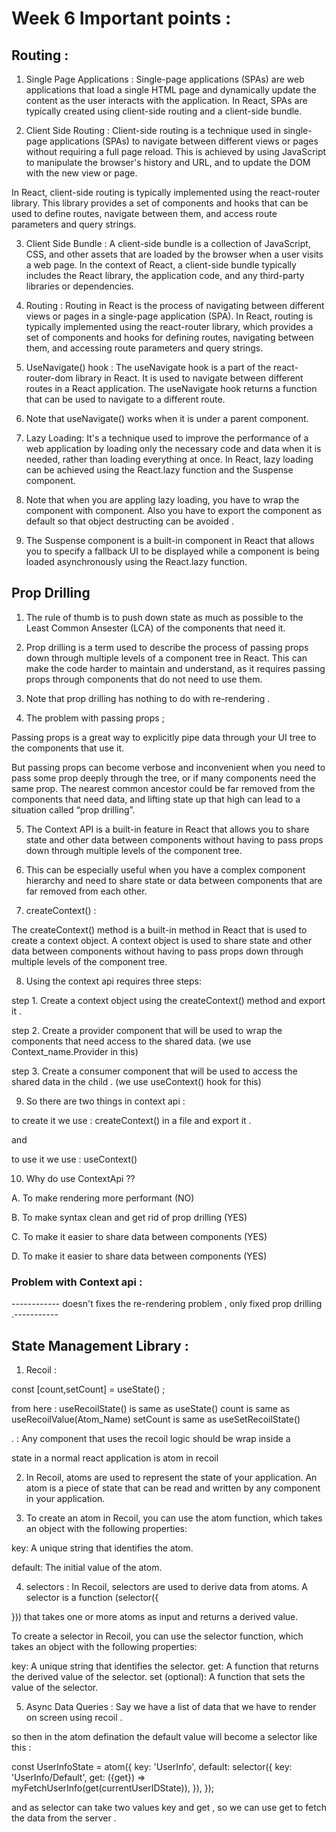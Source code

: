 # Week 6 Important points : 

## Routing : 

1. Single Page Applications : Single-page applications (SPAs) are web applications that load a single HTML page and dynamically update the content as the user interacts with the application. In React, SPAs are typically created using client-side routing and a client-side bundle.

2. Client Side Routing : Client-side routing is a technique used in single-page applications (SPAs) to navigate between different views or pages without requiring a full page reload. This is achieved by using JavaScript to manipulate the browser's history and URL, and to update the DOM with the new view or page.

In React, client-side routing is typically implemented using the react-router library. This library provides a set of components and hooks that can be used to define routes, navigate between them, and access route parameters and query strings.

3. Client Side Bundle : A client-side bundle is a collection of JavaScript, CSS, and other assets that are loaded by the browser when a user visits a web page. In the context of React, a client-side bundle typically includes the React library, the application code, and any third-party libraries or dependencies.

4. Routing : Routing in React is the process of navigating between different views or pages in a single-page application (SPA). In React, routing is typically implemented using the react-router library, which provides a set of components and hooks for defining routes, navigating between them, and accessing route parameters and query strings.

5. UseNavigate() hook : 
The useNavigate hook is a part of the react-router-dom library in React. It is used to navigate between different routes in a React application. The useNavigate hook returns a function that can be used to navigate to a different route.

6. Note that useNavigate() works when it is under a parent <BrowserRouter> component.

7. Lazy Loading:  It's a technique used to improve the performance of a web application by loading only the necessary code and data when it is needed, rather than loading everything at once. In React, lazy loading can be achieved using the React.lazy function and the Suspense component.

8. Note that when you are appling lazy loading, you have to wrap the component with <Suspense> component. Also you have to export the component as default so that object destructing can be avoided . 

9. The Suspense component is a built-in component in React that allows you to specify a fallback UI to be displayed while a component is being loaded asynchronously using the React.lazy function.


## Prop Drilling 

1. The rule of thumb is to push down state as much as possible to the Least Common Ansester (LCA) of the components that need it.

2. Prop drilling is a term used to describe the process of passing props down through multiple levels of a component tree in React. This can make the code harder to maintain and understand, as it requires passing props through components that do not need to use them.

3. Note that prop drilling has nothing to do with re-rendering .

4. The problem with passing props ; 

Passing props is a great way to explicitly pipe data through your UI tree to the components that use it.

But passing props can become verbose and inconvenient when you need to pass some prop deeply through the tree, or if many components need the same prop. The nearest common ancestor could be far removed from the components that need data, and lifting state up that high can lead to a situation called “prop drilling”.

5. The Context API is a built-in feature in React that allows you to share state and other data between components without having to pass props down through multiple levels of the component tree.

6. This can be especially useful when you have a complex component hierarchy and need to share state or data between components that are far removed from each other.

7. createContext() : 

The createContext() method is a built-in method in React that is used to create a context object. A context object is used to share state and other data between components without having to pass props down through multiple levels of the component tree.

8. Using the context api requires three steps: 

step 1. Create a context object using the createContext() method and export it .

step 2. Create a provider component that will be used to wrap the components that need access to the shared data.
  (we use Context_name.Provider in this)

step 3. Create a consumer component that will be used to access the shared data in the child . 
  (we use useContext() hook for this)

9. So there are two things in context api : 

to create it we use : createContext() in a file and export it . 

and 

to use it we use : useContext() 

10. Why do use ContextApi ?? 

A. To make rendering more performant (NO)

B. To make syntax clean and get rid of prop drilling (YES)

C. To make it easier to share data between components (YES)

D. To make it easier to share data between components (YES)


### Problem with Context api : 

------------ doesn't fixes the re-rendering problem , only fixed prop drilling .----------- 

## State Management Library : 

1. Recoil : 

  const [count,setCount] = useState() ;

  from here : useRecoilState() is same as useState() 
              count is same as useRecoilValue(Atom_Name) 
              setCount is same as useSetRecoilState() 

. <RecoilRoot> : Any component that uses the recoil logic should be wrap inside a <RecialRoot> </RecoilRoot>              

state in a normal react application is atom in recoil 

2. In Recoil, atoms are used to represent the state of your application. An atom is a piece of state that can be read and written by any component in your application.

3. To create an atom in Recoil, you can use the atom function, which takes an object with the following properties:

key: A unique string that identifies the atom.

default: The initial value of the atom.

4. selectors : In Recoil, selectors are used to derive data from atoms. A selector is a function (selector({
  
})) that takes one or more atoms as input and returns a derived value.

To create a selector in Recoil, you can use the selector function, which takes an object with the following properties:

key: A unique string that identifies the selector.
get: A function that returns the derived value of the selector.
set (optional): A function that sets the value of the selector. 

5. Async Data Queries : Say we have a list of data that we have to render on screen using recoil . 

so then in the atom defination the default value will become a selector like this : 

const UserInfoState = atom({
  key: 'UserInfo',
  default: selector({
    key: 'UserInfo/Default',
    get: ({get}) => myFetchUserInfo(get(currentUserIDState)),
  }),
}); 

and as selector can take two values key and get , so we can use get to fetch the data from the server . 

